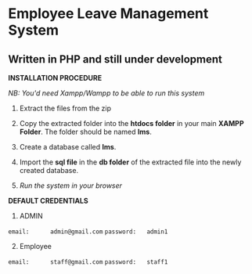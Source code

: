 # Employee Leave Management System

## Written in PHP and still under development


**INSTALLATION PROCEDURE**

*NB: You'd need Xampp/Wampp to be able to run this system*

1. Extract the files from the zip

2. Copy the extracted folder into the **htdocs folder** in your main **XAMPP Folder**. The folder should be named **lms**.

3. Create a database called **lms**.

4. Import the **sql file** in the **db folder** of the extracted file into the newly created database.

5. *Run the system in your browser*


**DEFAULT CREDENTIALS**
1. ADMIN

`email:      admin@gmail.com`
`password:   admin1`


2. Employee

`email:      staff@gmail.com`
`password:   staff1`

